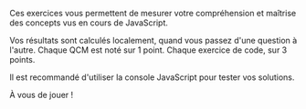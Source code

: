 Ces exercices vous permettent de mesurer votre compréhension et maîtrise des concepts vus en cours de JavaScript.

Vos résultats sont calculés localement, quand vous passez d'une question à l'autre. Chaque QCM est noté sur 1 point. Chaque exercice de code, sur 3 points.

Il est recommandé d'utiliser la console JavaScript pour tester vos solutions.

À vous de jouer !
